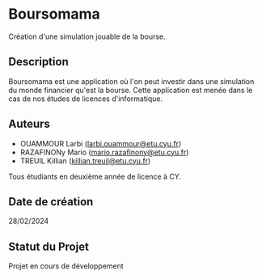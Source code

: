 # Boursomama

Création d'une simulation jouable de la bourse.

## Description

Boursomama est une application où l'on peut investir dans une simulation du monde financier qu'est la bourse.
Cette application est menée dans le cas de nos études de licences d'informatique.

## Auteurs

- OUAMMOUR Larbi (larbi.ouammour@etu.cyu.fr)
- RAZAFINONy Mario (mario.razafinony@etu.cyu.fr)
- TREUIL Killian (killian.treuil@etu.cyu.fr)
  
Tous étudiants en deuxième année de licence à CY.


## Date de création 

28/02/2024

## Statut du Projet

Projet en cours de développement
